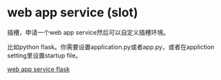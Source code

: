 # web app service (slot)

插槽，申请一个web app service然后可以自定义插槽环境。

比如python flask。你需要设置application.py或者app.py，或者在appliction setting里设置startup file。

[web app service flask](https://medium.com/@nikovrdoljak/deploy-your-flask-app-on-azure-in-3-easy-steps-b2fe388a589e)